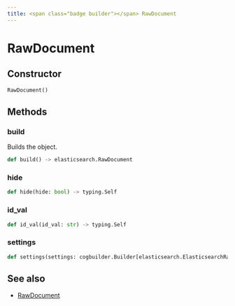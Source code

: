 ```yaml
---
title: <span class="badge builder"></span> RawDocument
---
```

# <span class="badge builder"></span> RawDocument

## Constructor

```python
RawDocument()
```
## Methods

### <span class="badge object-method"></span> build

Builds the object.

```python
def build() -> elasticsearch.RawDocument
```

### <span class="badge object-method"></span> hide

```python
def hide(hide: bool) -> typing.Self
```

### <span class="badge object-method"></span> id_val

```python
def id_val(id_val: str) -> typing.Self
```

### <span class="badge object-method"></span> settings

```python
def settings(settings: cogbuilder.Builder[elasticsearch.ElasticsearchRawDocumentSettings]) -> typing.Self
```

## See also

 * <span class="badge object-type-class"></span> [RawDocument](./object-RawDocument.md)
